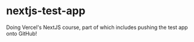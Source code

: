 # nextjs-test-app
Doing Vercel's NextJS course, part of which includes pushing the test app onto GitHub!
